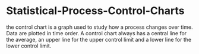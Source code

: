 # Statistical-Process-Control-Charts

the control chart is a graph used to study how a process changes over time. Data are plotted in time order. A control chart always has a central line for the average, an upper line for the upper control limit and a lower line for the lower control limit.
